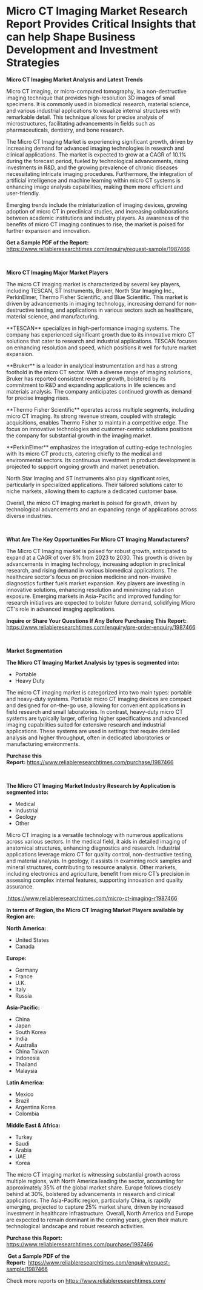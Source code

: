 <p><h1>Micro CT Imaging Market Research Report Provides Critical Insights that can help Shape Business Development and Investment Strategies</h1></p><p><strong>Micro CT Imaging Market Analysis and Latest Trends</strong></p>
<p><p>Micro CT imaging, or micro-computed tomography, is a non-destructive imaging technique that provides high-resolution 3D images of small specimens. It is commonly used in biomedical research, material science, and various industrial applications to visualize internal structures with remarkable detail. This technique allows for precise analysis of microstructures, facilitating advancements in fields such as pharmaceuticals, dentistry, and bone research.</p><p>The Micro CT Imaging Market is experiencing significant growth, driven by increasing demand for advanced imaging technologies in research and clinical applications. The market is expected to grow at a CAGR of 10.1% during the forecast period, fueled by technological advancements, rising investments in R&D, and the growing prevalence of chronic diseases necessitating intricate imaging procedures. Furthermore, the integration of artificial intelligence and machine learning within micro CT systems is enhancing image analysis capabilities, making them more efficient and user-friendly.</p><p>Emerging trends include the miniaturization of imaging devices, growing adoption of micro CT in preclinical studies, and increasing collaborations between academic institutions and industry players. As awareness of the benefits of micro CT imaging continues to rise, the market is poised for further expansion and innovation.</p></p>
<p><strong>Get a Sample PDF of the Report:&nbsp;</strong> <a href="https://www.reliableresearchtimes.com/enquiry/request-sample/1987466?utm_campaign=2384&utm_medium=2&utm_source=Github&utm_content=ia&utm_term=20022025&utm_id=micro-ct-imaging">https://www.reliableresearchtimes.com/enquiry/request-sample/1987466</a></p>
<p>&nbsp;</p>
<p><strong>Micro CT Imaging Major Market Players</strong></p>
<p><p>The micro CT imaging market is characterized by several key players, including TESCAN, ST Instruments, Bruker, North Star Imaging Inc., PerkinElmer, Thermo Fisher Scientific, and Blue Scientific. This market is driven by advancements in imaging technology, increasing demand for non-destructive testing, and applications in various sectors such as healthcare, material science, and manufacturing.</p><p>**TESCAN** specializes in high-performance imaging systems. The company has experienced significant growth due to its innovative micro CT solutions that cater to research and industrial applications. TESCAN focuses on enhancing resolution and speed, which positions it well for future market expansion.</p><p>**Bruker** is a leader in analytical instrumentation and has a strong foothold in the micro CT sector. With a diverse range of imaging solutions, Bruker has reported consistent revenue growth, bolstered by its commitment to R&D and expanding applications in life sciences and materials analysis. The company anticipates continued growth as demand for precise imaging rises.</p><p>**Thermo Fisher Scientific** operates across multiple segments, including micro CT imaging. Its strong revenue stream, coupled with strategic acquisitions, enables Thermo Fisher to maintain a competitive edge. The focus on innovative technologies and customer-centric solutions positions the company for substantial growth in the imaging market.</p><p>**PerkinElmer** emphasizes the integration of cutting-edge technologies with its micro CT products, catering chiefly to the medical and environmental sectors. Its continuous investment in product development is projected to support ongoing growth and market penetration.</p><p>North Star Imaging and ST Instruments also play significant roles, particularly in specialized applications. Their tailored solutions cater to niche markets, allowing them to capture a dedicated customer base.</p><p>Overall, the micro CT imaging market is poised for growth, driven by technological advancements and an expanding range of applications across diverse industries.</p></p>
<p>&nbsp;</p>
<p><strong>What Are The Key Opportunities For Micro CT Imaging Manufacturers?</strong></p>
<p><p>The Micro CT Imaging market is poised for robust growth, anticipated to expand at a CAGR of over 8% from 2023 to 2030. This growth is driven by advancements in imaging technology, increasing adoption in preclinical research, and rising demand in various biomedical applications. The healthcare sector's focus on precision medicine and non-invasive diagnostics further fuels market expansion. Key players are investing in innovative solutions, enhancing resolution and minimizing radiation exposure. Emerging markets in Asia-Pacific and improved funding for research initiatives are expected to bolster future demand, solidifying Micro CT's role in advanced imaging applications.</p></p>
<p><strong>Inquire or Share Your Questions If Any Before Purchasing This Report:</strong> <a href="https://www.reliableresearchtimes.com/enquiry/pre-order-enquiry/1987466?utm_campaign=2384&utm_medium=2&utm_source=Github&utm_content=ia&utm_term=20022025&utm_id=micro-ct-imaging">https://www.reliableresearchtimes.com/enquiry/pre-order-enquiry/1987466</a></p>
<p>&nbsp;</p>
<p><strong>Market Segmentation</strong></p>
<p><strong>The Micro CT Imaging Market Analysis by types is segmented into:</strong></p>
<p><ul><li>Portable</li><li>Heavy Duty</li></ul></p>
<p><p>The micro CT imaging market is categorized into two main types: portable and heavy-duty systems. Portable micro CT imaging devices are compact and designed for on-the-go use, allowing for convenient applications in field research and small laboratories. In contrast, heavy-duty micro CT systems are typically larger, offering higher specifications and advanced imaging capabilities suited for extensive research and industrial applications. These systems are used in settings that require detailed analysis and higher throughput, often in dedicated laboratories or manufacturing environments.</p></p>
<p><strong>Purchase this Report:&nbsp;</strong><a href="https://www.reliableresearchtimes.com/purchase/1987466?utm_campaign=2384&utm_medium=2&utm_source=Github&utm_content=ia&utm_term=20022025&utm_id=micro-ct-imaging">https://www.reliableresearchtimes.com/purchase/1987466</a></p>
<p>&nbsp;</p>
<p><strong>The Micro CT Imaging Market Industry Research by Application is segmented into:</strong></p>
<p><ul><li>Medical</li><li>Industrial</li><li>Geology</li><li>Other</li></ul></p>
<p><p>Micro CT imaging is a versatile technology with numerous applications across various sectors. In the medical field, it aids in detailed imaging of anatomical structures, enhancing diagnostics and research. Industrial applications leverage micro CT for quality control, non-destructive testing, and material analysis. In geology, it assists in examining rock samples and mineral structures, contributing to resource analysis. Other markets, including electronics and agriculture, benefit from micro CT’s precision in assessing complex internal features, supporting innovation and quality assurance.</p></p>
<p><a href="https://www.reliableresearchtimes.com/micro-ct-imaging-r1987466?utm_campaign=2384&utm_medium=2&utm_source=Github&utm_content=ia&utm_term=20022025&utm_id=micro-ct-imaging">&nbsp;https://www.reliableresearchtimes.com/micro-ct-imaging-r1987466</a></p>
<p><strong>In terms of Region, the Micro CT Imaging Market Players available by Region are:</strong></p>
<p>
    <p> <strong> North America: </strong>
        <ul>
            <li>United States</li>
            <li>Canada</li>
        </ul>
        </p> 
    <p> <strong> Europe: </strong>
        <ul>
            <li>Germany</li>
            <li>France</li>
            <li>U.K.</li>
            <li>Italy</li>
            <li>Russia</li>
        </ul>
        </p> 
    <p> <strong> Asia-Pacific: </strong>
        <ul>
            <li>China</li>
            <li>Japan</li>
            <li>South Korea</li>
            <li>India</li>
            <li>Australia</li>
            <li>China Taiwan</li>
            <li>Indonesia</li>
            <li>Thailand</li>
            <li>Malaysia</li>
        </ul>
        </p> 
    <p> <strong> Latin America: </strong>
        <ul>
            <li>Mexico</li>
            <li>Brazil</li>
            <li>Argentina Korea</li>
            <li>Colombia</li>
        </ul>
        </p> 
    <p> <strong> Middle East & Africa: </strong>
        <ul>
            <li>Turkey</li>
            <li>Saudi</li>
            <li>Arabia</li>
            <li>UAE</li>
            <li>Korea</li>
        </ul>
    </p>
    </p>
<p><p>The micro CT imaging market is witnessing substantial growth across multiple regions, with North America leading the sector, accounting for approximately 35% of the global market share. Europe follows closely behind at 30%, bolstered by advancements in research and clinical applications. The Asia-Pacific region, particularly China, is rapidly emerging, projected to capture 25% market share, driven by increased investment in healthcare infrastructure. Overall, North America and Europe are expected to remain dominant in the coming years, given their mature technological landscape and robust research activities.</p></p>
<p><strong>Purchase this Report: </strong><a href="https://www.reliableresearchtimes.com/purchase/1987466?utm_campaign=2384&utm_medium=2&utm_source=Github&utm_content=ia&utm_term=20022025&utm_id=micro-ct-imaging">https://www.reliableresearchtimes.com/purchase/1987466</a></p>
<p>&nbsp;<strong>Get a Sample PDF of the Report:&nbsp;&nbsp;</strong><a href="https://www.reliableresearchtimes.com/enquiry/request-sample/1987466?utm_campaign=2384&utm_medium=2&utm_source=Github&utm_content=ia&utm_term=20022025&utm_id=micro-ct-imaging">https://www.reliableresearchtimes.com/enquiry/request-sample/1987466</a></p>
<p><strong></strong></p>
<p>Check more reports on <a href="https://www.reliableresearchtimes.com/?utm_campaign=2384&utm_medium=2&utm_source=Github&utm_content=ia&utm_term=20022025&utm_id=micro-ct-imaging">https://www.reliableresearchtimes.com/</a></p>